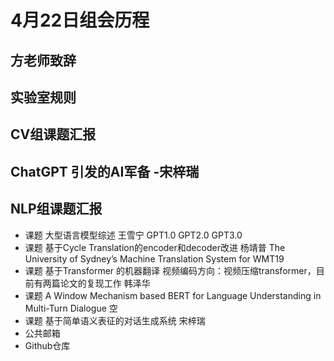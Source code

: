 # 4月22日组会历程

## 方老师致辞

## 实验室规则

## CV组课题汇报

## ChatGPT 引发的AI军备 -宋梓瑞

## NLP组课题汇报
  - 课题 大型语言模型综述 王雪宁 GPT1.0 GPT2.0 GPT3.0  
  - 课题 基于Cycle Translation的encoder和decoder改进 杨靖普  The University of Sydney’s Machine Translation System for WMT19
  - 课题 基于Transformer 的机器翻译 视频编码方向：视频压缩transformer，目前有两篇论文的复现工作 韩泽华
  - 课题 A Window Mechanism based BERT for Language Understanding in Multi-Turn Dialogue   空 
  - 课题 基于简单语义表征的对话生成系统 宋梓瑞 
  - 公共邮箱
  - Github仓库
